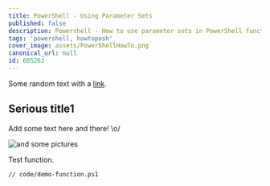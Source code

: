 ```yaml
---
title: PowerShell - Using Parameter Sets
published: false
description: Powershell - How to use parameter sets in PowerShell functions
tags: 'powershell, howtoposh'
cover_image: assets/PowerShellHowTo.png
canonical_url: null
id: 685263
---
```


Some random text with a [link](https://code.visualstudio.com).

## Serious title1

Add some text here and there! \o/

![and some pictures](./assets/PowerShell.jpg)

Test function.

```txt
// code/demo-function.ps1
```
